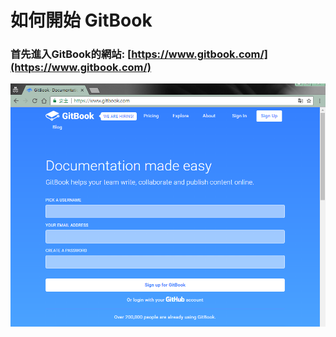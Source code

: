 # 如何開始 GitBook

### 首先進入GitBook的網站: [https://www.gitbook.com/](https://www.gitbook.com/)

![](/assets/first_20170727.png)

